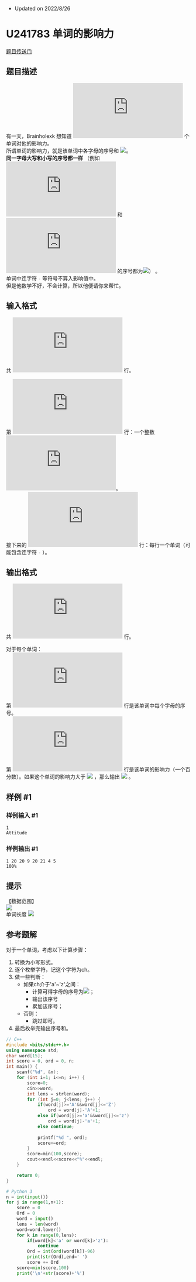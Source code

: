 - Updated on 2022/8/26

# U241783 单词的影响力

[题目传送门](https://www.luogu.com.cn/problem/U241783)

## 题目描述

有一天，Brainholexk 想知道 ![](http://latex.codecogs.com/gif.latex?n) 个单词对他的影响力。  
所谓单词的影响力，就是该单词中各字母的序号和 ![](http://latex.codecogs.com/gif.latex?\times\text{100\%})。  
 **同一字母大写和小写的序号都一样** （例如 ![](http://latex.codecogs.com/gif.latex?A) 和 ![](http://latex.codecogs.com/gif.latex?a) 的序号都为![](http://latex.codecogs.com/gif.latex?\text{1})） 。  
单词中连字符 `-` 等符号不算入影响值中。  
但是他数学不好，不会计算，所以他便请你来帮忙。

## 输入格式

共 ![](http://latex.codecogs.com/gif.latex?n+1) 行。  

第 ![](http://latex.codecogs.com/gif.latex?1) 行：一个整数 ![](http://latex.codecogs.com/gif.latex?n)。  
接下来的 ![](http://latex.codecogs.com/gif.latex?n) 行：每行一个单词（可能包含连字符 `-` ）。

## 输出格式

共 ![](http://latex.codecogs.com/gif.latex?2n) 行。  

对于每个单词：  
第 ![](http://latex.codecogs.com/gif.latex?1) 行是该单词中每个字母的序号。  
第 ![](http://latex.codecogs.com/gif.latex?2) 行是该单词的影响力（一个百分数）。如果这个单词的影响力大于 ![](http://latex.codecogs.com/gif.latex?100\%) ，那么输出 ![](http://latex.codecogs.com/gif.latex?100\%) 。

## 样例 #1

### 样例输入 #1

```
1
Attitude
```

### 样例输出 #1

```
1 20 20 9 20 21 4 5 
100%
```

## 提示

【数据范围】  
![](http://latex.codecogs.com/gif.latex?1\leq{n}\leq{300})  
单词长度 ![](http://latex.codecogs.com/gif.latex?\leq{15})

## 参考题解
对于一个单词，考虑以下计算步骤：
1. 转换为小写形式。
2. 逐个枚举字符，记这个字符为ch。
3. 做一些判断：
   - 如果ch介于'a'~'z'之间：
     + 计算可得字母的序号为![](http://latex.codecogs.com/gif.latex?\rm{ASCII(ch)-'a'+1})；
     + 输出该序号
     + 累加该序号；
   - 否则：
     + 跳过即可。
4. 最后枚举完输出序号和。
```cpp
// C++
#include <bits/stdc++.h>
using namespace std;
char word[15];
int score = 0, ord = 0, n;
int main() {
	scanf("%d", &n);
	for (int i=1; i<=n; i++) {
		score=0;
		cin>>word;
		int lens = strlen(word);
		for (int j=0; j<lens; j++) {
			if(word[j]>='A'&&word[j]<='Z')
				ord = word[j]-'A'+1;
			else if(word[j]>='a'&&word[j]<='z')
				ord = word[j]-'a'+1;
			else continue;
			
			printf("%d ", ord);
			score+=ord;
		}
		score=min(100,score);
		cout<<endl<<score<<"%"<<endl;
	}

	return 0;
}
```
```python
# Python 3
n = int(input())
for j in range(1,n+1):
    score = 0
    Ord = 0
    word = input()
    lens = len(word)
    word=word.lower()
    for k in range(0,lens):
        if(word[k]<'a' or word[k]>'z'):
            continue
        Ord = int(ord(word[k])-96)
        print(str(Ord),end=' ')
        score += Ord
    score=min(score,100)
    print('\n'+str(score)+'%')
```

